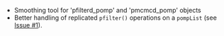 - Smoothing tool for 'pfilterd_pomp' and 'pmcmcd_pomp' objects
- Better handling of replicated `pfilter()` operations on a `pompList` (see [Issue #1](https://github.com/kingaa/circumstance/issues/1)).
